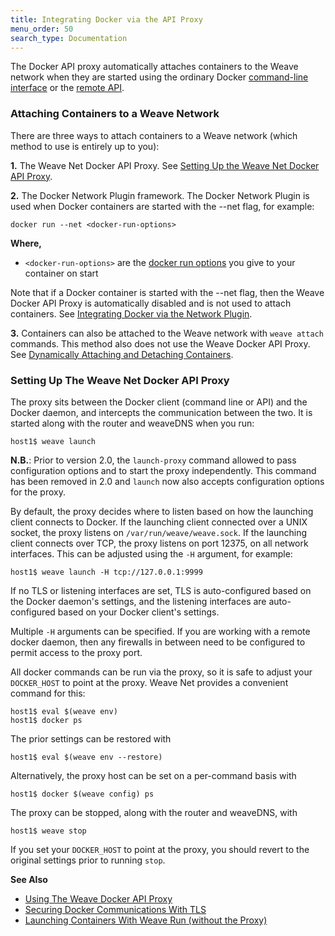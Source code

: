```yaml
---
title: Integrating Docker via the API Proxy
menu_order: 50
search_type: Documentation
---
```


The Docker API proxy automatically attaches containers to the Weave
network when they are started using the ordinary Docker
[command-line interface](https://docs.docker.com/reference/commandline/cli/)
or the [remote API](https://docs.docker.com/reference/api/docker_remote_api/).

### <a name="attaching-containers"></a>Attaching Containers to a Weave Network

There are three ways to attach containers to a Weave network (which method to use is
entirely up to you):

**1.** The Weave Net Docker API Proxy. See [Setting Up the Weave Net Docker API Proxy](#weave-api-proxy).

**2.**  The Docker Network Plugin framework. The Docker Network Plugin is used when
Docker containers are started with the --net flag, for example:

`docker run --net <docker-run-options>`

**Where,**

 * `<docker-run-options>` are the [docker run options](https://docs.docker.com/engine/reference/run/)
 you give to your container on start

Note that if a Docker container is started with the --net flag, then the Weave Docker API Proxy
is automatically disabled and is not used to attach containers.
See [Integrating Docker via the Network Plugin](/site/plugin.md).

**3.** Containers can also be attached to the Weave network with `weave attach` commands. This method also
does not use the Weave Docker API Proxy.
See [Dynamically Attaching and Detaching Containers](/site/using-weave/dynamically-attach-containers.md).

### <a name="weave-api-proxy"></a>Setting Up The Weave Net Docker API Proxy

The proxy sits between the Docker client (command line or API) and the
Docker daemon, and intercepts the communication between the two.
It is started along with the router and weaveDNS when you run:

    host1$ weave launch

**N.B.**: Prior to version 2.0, the `launch-proxy` command allowed to pass configuration options and to start the proxy independently.
This command has been removed in 2.0 and `launch` now also accepts configuration options for the proxy.


By default, the proxy decides where to listen based on how the
launching client connects to Docker. If the launching client connected
over a UNIX socket, the proxy listens on `/var/run/weave/weave.sock`. If
the launching client connects over TCP, the proxy listens on port
12375, on all network interfaces. This can be adjusted using the `-H`
argument, for example:

    host1$ weave launch -H tcp://127.0.0.1:9999

If no TLS or listening interfaces are set, TLS is auto-configured
based on the Docker daemon's settings, and the listening interfaces are
auto-configured based on your Docker client's settings.

Multiple `-H` arguments can be specified. If you are working with a
remote docker daemon, then any firewalls in between need to be
configured to permit access to the proxy port.

All docker commands can be run via the proxy, so it is safe to adjust
your `DOCKER_HOST` to point at the proxy. Weave Net provides a convenient
command for this:

    host1$ eval $(weave env)
    host1$ docker ps

The prior settings can be restored with

    host1$ eval $(weave env --restore)

Alternatively, the proxy host can be set on a per-command basis with

    host1$ docker $(weave config) ps

The proxy can be stopped, along with the router and weaveDNS, with

    host1$ weave stop

If you set your `DOCKER_HOST` to point at the proxy, you should revert
to the original settings prior to running `stop`.


**See Also**

 * [Using The Weave Docker API Proxy](/site/weave-docker-api/using-proxy.md)
 * [Securing Docker Communications With TLS](/site/weave-docker-api/securing-proxy.md)
 * [Launching Containers With Weave Run (without the Proxy)](/site/weave-docker-api/launching-without-proxy.md)


